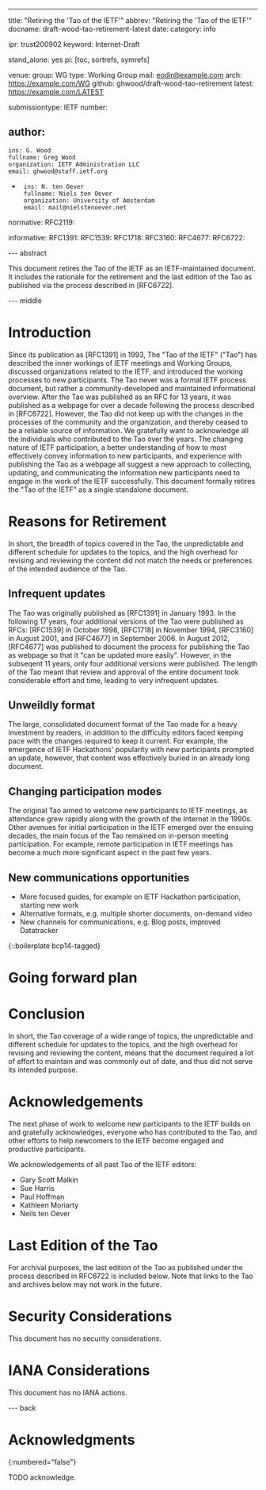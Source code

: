 ---
title: "Retiring the 'Tao of the IETF'"
abbrev: "Retiring the 'Tao of the IETF'"
docname: draft-wood-tao-retirement-latest
date:
category: info

ipr: trust200902
keyword: Internet-Draft

stand_alone: yes
pi: [toc, sortrefs, symrefs]

venue:
  group: WG
  type: Working Group
  mail: eodir@example.com
  arch: https://example.com/WG
  github: ghwood/draft-wood-tao-retirement
  latest: https://example.com/LATEST

submissiontype: IETF
number:

author:
 -
    ins: G. Wood
    fullname: Greg Wood
    organization: IETF Administration LLC
    email: ghwood@staff.ietf.org

-
       ins: N. ten Oever
       fullname: Niels ten Oever
       organization: University of Amsterdam
       email: mail@nielstenoever.net

normative:
  RFC2119:

informative:
  RFC1391:
  RFC1539:
  RFC1718:
  RFC3160:
  RFC4677:
  RFC6722:

--- abstract

This document retires the Tao of the IETF as an IETF-maintained document. It includes the rationale for the retirement and the last edition of the Tao as published via the process described in [RFC6722].

--- middle

# Introduction

Since its publication as [RFC1391] in 1993, The "Tao of the IETF" ("Tao") has described the inner workings of IETF meetings and Working Groups, discussed organizations related to the IETF, and introduced the working processes to new participants. The Tao never was a formal IETF process document, but rather a community-developed and maintained informational overview. After the Tao was published as an RFC for 13 years, it was published as a webpage for over a decade following the process described in [RFC6722]. However, the Tao did not keep up with the changes in the processes of the community and the organization, and thereby ceased to be a reliable source of information. We gratefully want to acknowledge all the individuals who contributed to the Tao over the years. The changing nature of IETF participation, a better understanding of how to most effectively convey information to new participants, and experience with publishing the Tao as a webpage all suggest a new approach to collecting, updating, and communicating the information new participants need to engage in the work of the IETF successfully. This document formally retires the "Tao of the IETF" as a single standalone document.

# Reasons for Retirement
In short, the breadth of topics covered in the Tao, the unpredictable and different schedule for updates to the topics, and the high overhead for revising and reviewing the content did not match the needs or preferences of the intended audience of the Tao.

## Infrequent updates
The Tao was originally published as [RFC1391] in January 1993. In the following 17 years, four additional versions of the Tao were published as RFCs: [RFC1539] in October 1998, [RFC1718] in November 1994, [RFC3160] in August 2001, and [RFC4677] in September 2006. In August 2012, [RFC4677] was published to document the process for publishing the Tao as webpage so that it "can be updated more easily". However, in the subseqent 11 years, only four additional versions were published. The length of the Tao meant that review and approval of the entire document took considerable effort and time, leading to very infrequent updates.

## Unweildly format
The large, consolidated document format of the Tao made for a heavy investment by readers, in addition to the difficulty editors faced keeping pace with the changes required to keep it current. For example, the emergence of IETF Hackathons' popularity with new participants prompted an update, however, that content was effectively buried in an already long document.

## Changing participation modes
The original Tao aimed to welcome new participants to IETF meetings, as attendance grew rapidly along with the growth of the Internet in the 1990s. Other avenues for initial participation in the IETF emerged over the ensuing decades, the main focus of the Tao remained on in-person meeting participation. For example, remote participation in IETF meetings has become a much more significant aspect in the past few years.

## New communications opportunities
+ More focused guides, for example on IETF Hackathon participation, starting new work
+ Alternative formats, e.g. multiple shorter documents, on-demand video
+ New channels for communications, e.g. Blog posts, improved Datatracker

{::boilerplate bcp14-tagged}

# Going forward plan

<!-- one thing we've heard about the Tao from current IETF participants, is that they like a single place to point new participant to get started. "Go read the Tao" is an easy recommendation to make, even if the current format of the Tao didn't make it easy for readers to find exactly the bit if information they were looking for. Do we need an alternative to this? For example, "go to the "Getting Started" webpage as a single starting point? OR maybe a small set of tailored getting started guides? E.g. "Getting started with IETF Meetings", "Getting started with IETF Hackathons", "Getting started with IETF Documents", "Getting started wtih IETF Working Groups", "Getting strated wtih technologies in the IETF"? -->

# Conclusion

In short, the Tao coverage of a wide range of topics, the unpredictable and different schedule for updates to the topics, and the high overhead for revising and reviewing the content, means that the document required a lot of effort to maintain and was commonly out of date, and thus did not serve its intended purpose.

# Acknowledgements

The next phase of work to welcome new participants to the IETF builds on and gratefully acknowledges, everyone who has contributed to the Tao, and other efforts to help newcomers to the IETF become engaged and productive participants.

We acknowledgements of all past Tao of the IETF editors:

* Gary Scott Malkin
* Sue Harris
* Paul Hoffman
* Kathleen Moriarty
* Neils ten Oever

# Last Edition of the Tao

For archival purposes, the last edition of the Tao as published under the process described in RFC6722 is included below. Note that links to the Tao and archives below may not work in the future.

<!-- Insert last edition here. Should this appear as an appendix -->

# Security Considerations

This document has no security considerations.


# IANA Considerations

This document has no IANA actions.


--- back

# Acknowledgments
{:numbered="false"}

TODO acknowledge.
